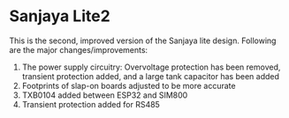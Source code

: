# Sanjaya Lite2
This is the second, improved version of the Sanjaya lite design. Following are the major changes/improvements:
1. The power supply circuitry: Overvoltage protection has been removed, transient protection added, and a large tank capacitor has been added
2. Footprints of slap-on boards adjusted to be more accurate
3. TXB0104 added between ESP32 and SIM800 
4. Transient protection added for RS485
